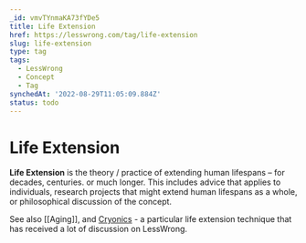```yaml
---
_id: vmvTYnmaKA73fYDe5
title: Life Extension
href: https://lesswrong.com/tag/life-extension
slug: life-extension
type: tag
tags:
  - LessWrong
  - Concept
  - Tag
synchedAt: '2022-08-29T11:05:09.884Z'
status: todo
---
```


# Life Extension

**Life Extension** is the theory / practice of extending human lifespans – for decades, centuries. or much longer. This includes advice that applies to individuals, research projects that might extend human lifespans as a whole, or philosophical discussion of the concept. 

See also [[Aging]], and [Cryonics](https://www.lessestwrong.com/tag/cryonics) \- a particular life extension technique that has received a lot of discussion on LessWrong.
